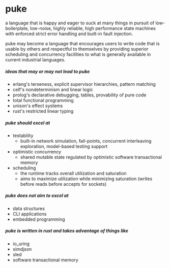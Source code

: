 # puke

a language that is happy and eager to suck at many things in pursuit of 
low-boilerplate, low-noise, highly reliable, high performance state machines 
with enforced strict error handling and built-in fault injection.

puke may become a language that encourages users to write
code that is usable by others and respectful to themselves
by providing superior scheduling and concurrency facilities
to what is generally available in current industrial languages.

##### ideas that may or may not lead to puke

* erlang's terseness, explicit supervisor hierarchies, pattern matching
* celf's nondeterminism and linear logic 
* prolog's declarative debugging, tables, provability of pure code
* total functional programming
* unison's effect systems
* rust's restricted linear typing

##### puke should excel at

* testability
  * built-in network simulation, fail-points, concurrent interleaving exploration, model-based testing support
* optimistic concurrency
  * shared mutable state regulated by optimistic software transactional memory
* scheduling
  * the runtime tracks overall utilization and saturation
  * aims to maximize utilization while minimizing saturation (writes before reads before accepts for sockets)

##### puke does not aim to excel at

* data structures
* CLI applications
* embedded programming

##### puke is written in rust and takes advantage of things like

* io_uring
* simdjson
* sled
* software transactional memory
